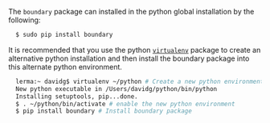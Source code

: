 The `boundary` package can installed in the python global installation by the following:

   ```bash
     $ sudo pip install boundary
   ```
It is recommended that you use the python [`virtualenv`](http://docs.python-guide.org/en/latest/dev/virtualenvs/) package to create an alternative python installation and then install the boundary package into this alternate python environment.

   ```bash
     lerma:~ davidg$ virtualenv ~/python # Create a new python environment
     New python executable in /Users/davidg/python/bin/python
     Installing setuptools, pip...done.
     $ . ~/python/bin/activate # enable the new python environment
     $ pip install boundary # Install boundary package
   ```

